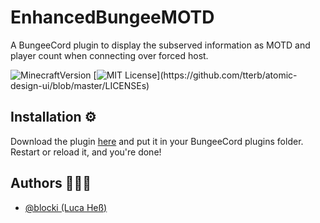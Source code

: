 
# EnhancedBungeeMOTD

A BungeeCord plugin to display the subserved information as MOTD and player count when connecting over forced host.

![MinecraftVersion](https://img.shields.io/badge/Bungeecord%20Version-1.8%20--%201.18-green)
[![MIT License](https://img.shields.io/apm/l/atomic-design-ui.svg?)](https://github.com/tterb/atomic-design-ui/blob/master/LICENSEs)

## Installation ⚙️

Download the plugin [here](https://github.com/EnhancedPlugins/EnhancedBungeeMOTD/releases) and put it in your BungeeCord plugins folder. Restart or reload it, and you're done!

    
## Authors 🙇🏽‍♂️

- [@blocki (Luca Heß)](https://twitter.com/blockiyt)

